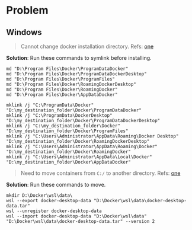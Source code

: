 # Problem

## Windows

> Cannot change docker installation directory. Refs: [one](https://github.com/docker/roadmap/issues/94)

**Solution**: Run these commands to symlink before installing.

```
md "D:\Program Files\Docker\ProgramDataDocker"
md "D:\Program Files\Docker\ProgramDataDockerDesktop"
md "D:\Program Files\Docker\ProgramFiles"
md "D:\Program Files\Docker\RoamingDockerDesktop"
md "D:\Program Files\Docker\RoamingDocker"
md "D:\Program Files\Docker\AppDataDocker"

mklink /j "C:\ProgramData\Docker" "D:\my_destination_folder\Docker\ProgramDataDocker"
mklink /j "C:\ProgramData\DockerDesktop" "D:\my_destination_folder\Docker\ProgramDataDockerDesktop"
mklink /j "C:\my_destination_folder\Docker" "D:\my_destination_folder\Docker\ProgramFiles"
mklink /j "C:\Users\Administrator\AppData\Roaming\Docker Desktop" "D:\my_destination_folder\Docker\RoamingDockerDesktop"
mklink /j "C:\Users\Administrator\AppData\Roaming\Docker" "D:\my_destination_folder\Docker\RoamingDocker"
mklink /j "C:\Users\Administrator\AppData\Local\Docker" "D:\my_destination_folder\Docker\AppDataDocker"
```

> Need to move containers from `C:/` to another directory. Refs: [one](https://blog.codetitans.pl/post/howto-docker-over-wsl2-location/)

**Solution**: Run these commands to move.

```
mkdir D:\Docker\wsl\data\
wsl --export docker-desktop-data "D:\Docker\wsl\data\docker-desktop-data.tar"
wsl --unregister docker-desktop-data
wsl --import docker-desktop-data "D:\Docker\wsl\data" "D:\Docker\wsl\data\docker-desktop-data.tar" --version 2
```
